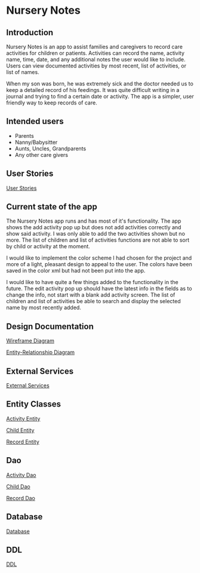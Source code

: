 # Nursery Notes

Introduction 
---
Nursery Notes is an app to assist families and caregivers to record care activities for children or patients. Activities can record the name, activity name, time, date, and any additional notes the user would like to include. Users can view documented activities by most recent, list of activities, or list of names. 

When my son was born, he was extremely sick and the doctor needed us to keep a detailed record of his feedings. It was quite difficult writing in a journal and trying to find a certain date or activity. The app is a simpler, user friendly way to keep records of care. 

Intended users
---
* Parents
* Nanny/Babysitter 
* Aunts, Uncles, Grandparents
* Any other care givers

User Stories
---
[User Stories](user-stories.md)

Current state of the app
---
The Nursery Notes app runs and has most of it's functionality. The app shows the add activity pop up but does not add activities correctly and show said activity. I was only able to add the two activities shown but no more. The list of children and list of activities functions are not able to sort by child or activity at the moment.

I would like to implement the color scheme I had chosen for the project and more of a light, pleasant design to appeal to the user. The colors have been saved in the color xml but had not been put into the app.

I would like to have quite a few things added to the functionality in the future. The edit activity pop up should have the latest info in the fields as to change the info, not start with a blank add activity screen. The list of children and list of activities be able to search and display the selected name by most recently added. 

Design Documentation
---
[Wireframe Diagram](wireframe.md)

[Entity-Relationship Diagram](erd.md)
 
External Services
---
[External Services](external-services.md)

 Entity Classes
---
[Activity Entity](https://github.com/mgraham21/nursery-notes/blob/master/app/src/main/java/net/nurserynotes/model/entity/Activity.java)

[Child Entity](https://github.com/mgraham21/nursery-notes/blob/master/app/src/main/java/net/nurserynotes/model/entity/Child.java)

[Record Entity](https://github.com/mgraham21/nursery-notes/blob/master/app/src/main/java/net/nurserynotes/model/entity/Record.java)

Dao
---
[Activity Dao](https://github.com/mgraham21/nursery-notes/blob/master/app/src/main/java/net/nurserynotes/model/dao/ActivityDao.java)

[Child Dao](https://github.com/mgraham21/nursery-notes/blob/master/app/src/main/java/net/nurserynotes/model/dao/ChildDao.java)

[Record Dao](https://github.com/mgraham21/nursery-notes/blob/master/app/src/main/java/net/nurserynotes/model/dao/RecordDao.java)

Database
--- 
[Database]()

DDL
---
[DDL](ddl.md)
